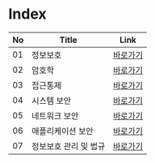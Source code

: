 # Index

|No|Title|Link|
|-|-|-|
|01|정보보호|[바로가기](./P01)|
|02|암호학|[바로가기](./P02)|
|03|접근통제|[바로가기](./P03)|
|04|시스템 보안|[바로가기](./P04)|
|05|네트워크 보안|[바로가기](./P05)|
|06|애플리케이션 보안|[바로가기](./P06)|
|07|정보보호 관리 및 법규|[바로가기](./P07)|
